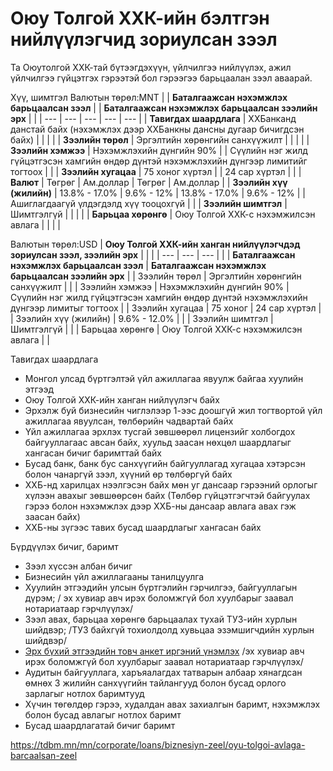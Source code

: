 # Оюу Толгой ХХК-ийн бэлтгэн нийлүүлэгчид зориулсан зээл

Та Оюутолгой ХХК-тай бүтээгдэхүүн, үйлчилгээ нийлүүлэх, ажил үйлчилгээ гүйцэтгэх гэрээтэй бол гэрээгээ барьцаалан зээл аваарай.

Хүү, шимтгэл
Валютын төрөл:MNT
|  | **Баталгаажсан нэхэмжлэх барьцаалсан зээл** | | **Баталгаажсан нэхэмжлэх барьцаалсан зээлийн эрх** | |
| --- | --- | --- | --- | --- |
| **Тавигдах шаардлага** | ХХБанканд данстай байх (нэхэмжлэх дээр ХХБанкны дансны дугаар бичигдсэн байх) | | | |
| **Зээлийн төрөл** | Эргэлтийн хөрөнгийн санхүүжилт | | | |
| **Зээлийн хэмжээ** | Нэхэмжлэхийн дүнгийн 90% | | Сүүлийн нэг жилд гүйцэтгэсэн хамгийн өндөр дүнтэй нэхэмжлэхийн дүнгээр лимитийг тогтоох | |
| **Зээлийн хугацаа** | 75 хоног хүртэл | | 24 сар хүртэл | |
| **Валют** | Төгрөг | Ам.доллар | Төгрөг | Ам.доллар |
| **Зээлийн хүү (жилийн)** | 13.8% - 17.0% | 9.6% - 12% | 13.8% - 17.0% | 9.6% - 12% |
| Ашиглагдаагүй үлдэгдэлд хүү тооцохгүй | |
| **Зээлийн шимтгэл** | Шимтгэлгүй | | | |
| **Барьцаа хөрөнгө** | Оюу Толгой ХХК-с нэхэмжилсэн авлага | | | |

Валютын төрөл:USD
| **Оюу Толгой ХХК-ийн ханган нийлүүлэгчдэд зориулсан зээл, зээлийн эрх** | | |
| --- | --- | --- |
|  | **Баталгаажсан нэхэмжлэх барьцаалсан зээл** | **Баталгаажсан нэхэмжлэх барьцаалсан зээлийн эрх** |
| Зээлийн төрөл | Эргэлтийн хөрөнгийн санхүүжилт | |
| Зээлийн хэмжээ | Нэхэмжлэхийн дүнгийн 90% | Сүүлийн нэг жилд гүйцэтгэсэн хамгийн өндөр дүнтэй нэхэмжлэхийн дүнгээр лимитыг тогтоох |
| Зээлийн хугацаа | 75 хоног | 24 сар хүртэл |
| Зээлийн хүү (жилийн) | 9.6% - 12.0% | |
| Зээлийн шимтгэл | Шимтгэлгүй | |
| Барьцаа хөрөнгө | Оюу Толгой ХХК-с нэхэмжилсэн авлага | |


Тавигдах шаардлага

* Монгол улсад бүртгэлтэй үйл ажиллагаа явуулж байгаа хуулийн этгээд
* Оюу Толгой ХХК-ийн ханган нийлүүлэгч байх
* Эрхэлж буй бизнесийн чиглэлээр 1-ээс доошгүй жил тогтвортой үйл ажиллагаа явуулсан, төлбөрийн чадвартай байх
* Үйл ажиллагаа эрхлэх тусгай зөвшөөрөл лицензийг холбогдох байгууллагаас авсан байх, хуульд заасан нөхцөл шаардлагыг хангасан бичиг баримттай байх
* Бусад банк, банк бус санхүүгийн байгууллагад хугацаа хэтэрсэн болон чанаргүй зээл, хүүний өр төлбөргүй байх
* ХХБ-нд харилцах нээлгэсэн байх мөн уг дансаар гэрээний орлогыг хүлээн авахыг зөвшөөрсөн байх (Төлбөр гүйцэтгэгчтэй байгуулах гэрээ болон нэхэмжлэх дээр ХХБ-ны дансаар авлага авах гэж заасан байх)
* ХХБ-ны зүгээс тавих бусад шаардлагыг хангасан байх

Бүрдүүлэх бичиг, баримт

* Зээл хүссэн албан бичиг
* Бизнесийн үйл ажиллагааны танилцуулга
* Хуулийн этгээдийн улсын бүртгэлийн гэрчилгээ, байгууллагын дүрэм; / эх хувиар авч ирэх боломжгүй бол хуулбарыг заавал нотариатаар гэрчлүүлэх/
* Зээл авах, барьцаа хөрөнгө барьцаалах тухай ТУЗ-ийн хурлын шийдвэр; /ТУЗ байхгүй тохиолдолд хувьцаа эзэмшигчдийн хурлын шийдвэр/
* [Эрх бүхий этгээдийн товч анкет иргэний үнэмлэх](https://webv2.tdbm.mn/sites/default/files/2024-10/%D0%B0%D0%B2%D0%BB%D0%B0%D0%B3%D0%B0%20%D0%B1%D0%B0%D1%80%D1%8C%D1%86%D0%B0%D0%B0%D0%BB%D1%81%D0%B0%D0%BD%20%D0%B7%D1%8D%D1%8D%D0%BB.pdf) /эх хувиар авч ирэх боломжгүй бол хуулбарыг заавал нотариатаар гэрчлүүлэх/
* Аудитын байгууллага, харъяалагдах татварын албаар хянагдсан өмнөх 3 жилийн санхүүгийн тайлангууд болон бусад орлого зарлагыг нотлох баримтууд
* Хүчин төгөлдөр гэрээ, худалдан авах захиалгын баримт, нэхэмжлэх болон бусад авлагыг нотлох баримт
* Бусад шаардлагатай бичиг баримт


https://tdbm.mn/mn/corporate/loans/biznesiyn-zeel/oyu-tolgoi-avlaga-barcaalsan-zeel